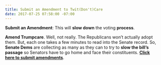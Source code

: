 ```yaml
---
title: Submit an Amendment to Twit(Don't)Care
date: 2017-07-25 07:58:00 -07:00
---
```


**Submit an Amendment**: This will **slow down** the voting **process**.

**Amend Trumpcare**. Well, not really. The Republicans won’t actually adopt them. But, each one takes a few minutes to read into the Senate record. So, **Senate Dems** are collecting as many as they can to try to **slow the bill’s passage** so Senators have to go home and face their constituents. **[Click here to submit amendments](https://www.ouramendments.org/?utm_source=3NoTrump&utm_campaign=caff682d6b-EMAIL_CAMPAIGN_2017_06_27&utm_medium=email&utm_term=0_f88185aec7-caff682d6b-54175767)**.